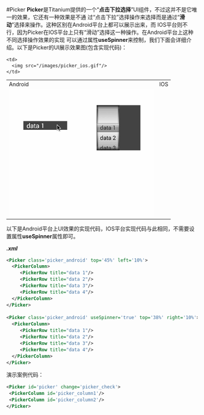 #Picker
**Picker**是Titanium提供的一个“**点击下拉选择**”UI组件，不过这并不是它唯一的效果，它还有一种效果是不通
过“点击下拉”选择操作来选择而是通过“**滑动**”选择来操作。这种区别在Android平台上都可以展示出来，而
IOS平台则不行，因为Picker在IOS平台上只有“滑动”选择这一种操作。在Android平台上这种不同选择操作效果的实现
可以通过属性**useSpinner**来控制，我们下面会详细介绍。以下是Picker的UI展示效果图(包含实现代码)：

<table>
  <tr>
    <td>Android</td>
    <td>IOS</td>
  </tr>

  <tr>
    <td>
      <img src="/images/picker_android.gif"/>
    </td>

    <td>
      <img src="/images/picker_ios.gif"/>
    </td>
  </tr>
</table>

以下是Android平台上UI效果的实现代码，IOS平台实现代码与此相同，不需要设置属性**useSpinner**属性即可。

_**.xml**_
```xml
<Picker class='picker_android' top='45%' left='10%'>
  <PickerColumn>
     <PickerRow title="data 1"/>
     <PickerRow title="data 2"/>
     <PickerRow title="data 3"/>
     <PickerRow title="data 4"/>
  </PickerColumn>
</Picker>

<Picker class='picker_android' useSpinner='true' top='38%' right='10%'>
  <PickerColumn>
     <PickerRow title="data 1"/>
     <PickerRow title="data 2"/>
     <PickerRow title="data 3"/>
     <PickerRow title="data 4"/>
  </PickerColumn>
</Picker>
```
演示案例代码：
```xml
<Picker id='picker' change='picker_check'>
 <PickerColumn id='picker_column1'/>
 <PickerColumn id='picker_column2'/>
</Picker>
```

```js

```
